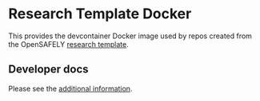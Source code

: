 # Research Template Docker

This provides the devcontainer Docker image used by repos created from the OpenSAFELY [research template](https://github.com/opensafely/research-template).

## Developer docs

Please see the [additional information](DEVELOPERS.md).
